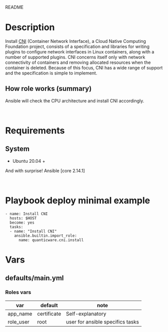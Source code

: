 README
# Description
Install [CNI](https://github.com/containernetworking/cni) (Container Network Interface), a Cloud Native Computing Foundation project, consists of a specification and libraries for writing plugins to configure network interfaces in Linux containers, along with a number of supported plugins. CNI concerns itself only with network connectivity of containers and removing allocated resources when the container is deleted. Because of this focus, CNI has a wide range of support and the specification is simple to implement.

## How role works (summary)
Ansible will check the CPU architecture and install CNI accordingly.

&nbsp;
# Requirements

## System
* Ubuntu 20.04 +

And with surprise! Ansible [core 2.14.1]

&nbsp;
# Playbook deploy minimal example

```
- name: Install CNI
  hosts: $HOST
  become: yes
  tasks:
  - name: "Install CNI"
    ansible.builtin.import_role:
      name: quanticware.cni.install
```

# Vars

## defaults/main.yml

### Roles vars

| var | default | note |
| --- | --- | --- |
| app\_name | certificate | Self-explanatory |
| role\_user | root | user for ansible specifics tasks |
